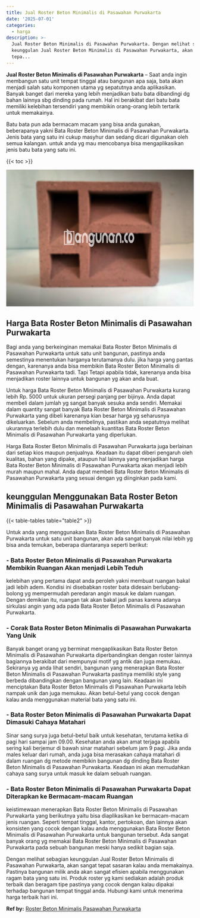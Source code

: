 ```yaml
---
title: Jual Roster Beton Minimalis di Pasawahan Purwakarta
date: '2025-07-01'
categories:
  - harga
description: >-
  Jual Roster Beton Minimalis di Pasawahan Purwakarta. Dengan melihat sebagian
  keunggulan Jual Roster Beton Minimalis di Pasawahan Purwakarta, akan sangat
  tepa...
---
```


**Jual Roster Beton Minimalis di Pasawahan Purwakarta** – Saat anda ingin membangun satu unit tempat tinggal atau bangunan apa saja, bata akan menjadi salah satu komponen utama yg sepatutnya anda aplikasikan. Banyak banget dari mereka yang lebih menjadikan batu bata dibandingi dg bahan lainnya sbg dinding pada rumah. Hal ini berakibat dari batu bata memiliki kelebihan tersendiri yang membikin orang-orang lebih tertarik untuk memakainya.

Batu bata pun ada bermacam macam yang bisa anda gunakan, beberapanya yakni Bata Roster Beton Minimalis di Pasawahan Purwakarta. Jenis bata yang satu ini cukup masyhur dan sedang dicari digunakan oleh semua kalangan. untuk anda yg mau mencobanya bisa mengaplikasikan jenis batu bata yang satu ini.

{{< toc >}}

![Jual Roster Beton Minimalis di Pasawahan Purwakarta](/images/bata-roster-minimalis-33.png)

## Harga Bata Roster Beton Minimalis di Pasawahan Purwakarta

Bagi anda yang berkeinginan memakai Bata Roster Beton Minimalis di Pasawahan Purwakarta untuk satu unit bangunan, pastinya anda semestinya menentukan harganya terutamanya dulu. jika harga yang pantas dengan, karenanya anda bisa membikin Bata Roster Beton Minimalis di Pasawahan Purwakarta tadi. Tapi Tetapi apabila tidak, karenanya anda bisa menjadikan roster lainnya untuk bangunan yg akan anda buat.

Untuk harga Bata Roster Beton Minimalis di Pasawahan Purwakarta kurang lebih Rp. 5000 untuk ukuran persegi panjang per bijinya. Anda dapat membeli dalam jumlah yg sangat banyak sesuka anda sendiri. Memakai dalam quantity sangat banyak Bata Roster Beton Minimalis di Pasawahan Purwakarta yang dibeli karenanya kian besar harga yg seharusnya dikeluarkan. Sebelum anda membelinya, pastikan anda sepatutnya melihat ukurannya terlebih dulu dan menelaah kuantitas Bata Roster Beton Minimalis di Pasawahan Purwakarta yang diperlukan.

Harga Bata Roster Beton Minimalis di Pasawahan Purwakarta juga berlainan dari setiap kios maupun penjualnya. Keadaan itu dapat diberi pengaruh oleh kualitas, bahan yang dipake, ataupun hal lainnya yang menjadikan harga Bata Roster Beton Minimalis di Pasawahan Purwakarta akan menjadi lebih murah maupun mahal. Anda dapat membeli Bata Roster Beton Minimalis di Pasawahan Purwakarta yang sesuai dengan yg diinginkan pada kami.

## keunggulan Menggunakan Bata Roster Beton Minimalis di Pasawahan Purwakarta

{{< table-tables table="table2" >}}

Untuk anda yang menggunakan Bata Roster Beton Minimalis di Pasawahan Purwakarta untuk satu unit bangunan, akan ada sangat banyak nilai lebih yg bisa anda temukan, beberapa diantaranya seperti berikut:

### \- Bata Roster Beton Minimalis di Pasawahan Purwakarta Membikin Ruangan Akan menjadi Lebih Teduh

kelebihan yang pertama dapat anda peroleh yakni membuat ruangan bakal jadi lebih adem. Kondisi ini disebabkan roster bata didesain berlubang-bolong yg mempermudah peredaran angin masuk ke dalam ruangan. Dengan demikian itu, ruangan tak akan bakal jadi panas karena adanya sirkulasi angin yang ada pada Bata Roster Beton Minimalis di Pasawahan Purwakarta.

### \- Corak Bata Roster Beton Minimalis di Pasawahan Purwakarta Yang Unik

Banyak banget orang yg berminat mengaplikasikan Bata Roster Beton Minimalis di Pasawahan Purwakarta diperbandingkan dengan roster lainnya bagiannya berakibat dari mempunyai motif yg antik dan juga memukau. Sekiranya yg anda lihat sendiri, bangunan yang menerapkan Bata Roster Beton Minimalis di Pasawahan Purwakarta pastinya memiliki style yang berbeda dibandingkan dengan bangunan yang lain. Keadaan ini menciptakan Bata Roster Beton Minimalis di Pasawahan Purwakarta lebih nampak unik dan juga memukau. Akan betul-betul yang cocok dengan kalau anda menggunakan material bata yang satu ini.

### \- Bata Roster Beton Minimalis di Pasawahan Purwakarta Dapat Dimasuki Cahaya Matahari

Sinar sang surya juga betul-betul baik untuk kesehatan, terutama ketika di pagi hari sampai jam 09.00. Kesehatan anda akan amat terjaga apabila sering kali berjemur di bawah sinar matahari sebelum jam 9 pagi. Jika anda males keluar dari rumah, anda juga bisa merasakan cahaya matahari di dalam ruangan dg metode membikin bangunan dg dinding Bata Roster Beton Minimalis di Pasawahan Purwakarta. Keadaan ini akan memudahkan cahaya sang surya untuk masuk ke dalam sebuah ruangan.

### \- Bata Roster Beton Minimalis di Pasawahan Purwakarta Dapat Diterapkan ke Bermacam-macam Ruangan

keistimewaan menerapkan Bata Roster Beton Minimalis di Pasawahan Purwakarta yang berikutnya yaitu bisa diaplikasikan ke bermacam-macam jenis ruangan. Seperti tempat tinggal, kantor, pertokoan, dan lainnya akan konsisten yang cocok dengan kalau anda menggunakan Bata Roster Beton Minimalis di Pasawahan Purwakarta untuk bangunan tersebut. Ada sangat banyak orang yg memakai Bata Roster Beton Minimalis di Pasawahan Purwakarta pada sebuah bangunan meski hanya sedikit bagian saja.

Dengan melihat sebagian keunggulan Jual Roster Beton Minimalis di Pasawahan Purwakarta, akan sangat tepat sasaran kalau anda memakainya. Pastinya bangunan milik anda akan sangat efisien apabila menggunakan ragam bata yang satu ini. Produk roster yg kami sediakan adalah produk terbaik dan beragam tipe pastinya yang cocok dengan kalau dipakai terhadap bangunan tempat tinggal anda. Hubungi kami untuk menerima harga terbaik hari ini.

**Ref by:** [Roster Beton Minimalis Pasawahan Purwakarta](https://id.wikipedia.org/wiki/Roster)
